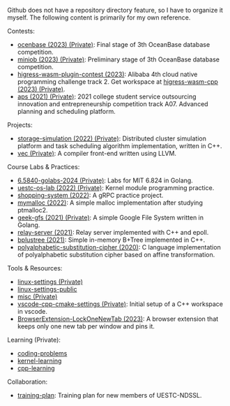 Github does not have a repository directory feature, so I have to organize it myself. The following content is primarily for my own reference.

Contests:

- [ocenbase (2023) (Private)](https://github.com/ndssl-0x80-ob/oceanbase): Final stage of 3th OceanBase database competition.
- [miniob (2023) (Private)](https://github.com/ndssl-0x80-ob/miniob): Preliminary stage of 3th OceanBase database competition.
- [higress-wasm-plugin-contest (2023)](https://github.com/ihnfsax/higress-wasm-plugin-contest): Alibaba 4th cloud native programming challenge track 2. Get workspace at [higress-wasm-cpp (2023) (Private)](https://github.com/ndssl-wasm/higress-wasm-cpp).
- [aps (2021) (Private)](https://github.com/frankenstein-uestc/aps): 2021 college student service outsourcing innovation and entrepreneurship competition track A07. Advanced planning and scheduling platform.

Projects:

- [storage-simulation (2022) (Private)](https://github.com/ihnfsax/storage-simulation): Distributed cluster simulation platform and task scheduling algorithm implementation, written in C++.
- [vec (Private)](https://github.com/ihnfsax/vec): A compiler front-end written using LLVM.

Course Labs & Practices:

- [6.5840-golabs-2024 (Private)](https://github.com/ihnfsax/6.5840-golabs-2024): Labs for MIT 6.824 in Golang.
- [uestc-os-lab (2022) (Private)](https://github.com/ihnfsax/uestc-os-labs): Kernel module programming practice.
- [shopping-system (2022)](https://github.com/ihnfsax/shopping-system): A gRPC practice project.
- [mymalloc (2022)](https://github.com/ihnfsax/mymalloc): A simple malloc implementation after studying ptmalloc2.
- [geek-gfs (2021) (Private)](https://github.com/ihnfsax/geek-gfs): A simple Google File System written in Golang.
- [relay-server (2021)](https://github.com/ihnfsax/relay-server): Relay server implemented with C++ and epoll.
- [bplustree (2021)](https://github.com/ihnfsax/bplustree): Simple in-memory B+Tree implemented in C++.
- [polyalphabetic-substitution-cipher (2020)](https://github.com/ihnfsax/polyalphabetic-substitution-cipher): C language implementation of polyalphabetic substitution cipher based on affine transformation.

Tools & Resources:

- [linux-settings (Private)](https://github.com/ihnfsax/linux-settings)
- [linux-settings-public](https://github.com/ihnfsax/linux-settings-public)
- [misc (Private)](https://github.com/ihnfsax/misc)
- [vscode-cpp-cmake-settings (Private)](https://github.com/ihnfsax/vscode-cpp-cmake-settings): Initial setup of a C++ workspace in vscode.
- [BrowserExtension-LockOneNewTab (2023)](https://github.com/ihnfsax/BrowserExtension-LockOneNewTab): A browser extension that keeps only one new tab per window and pins it.

Learning (Private):

- [coding-problems](https://github.com/ihnfsax/coding-problems)
- [kernel-learning](https://github.com/ihnfsax/kernel-learning)
- [cpp-learning](https://github.com/ihnfsax/cpp-learning)

Collaboration:

- [training-plan](https://github.com/uestc-ndssl/training-plan): Training plan for new members of UESTC-NDSSL.

